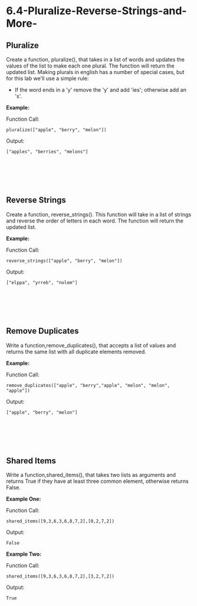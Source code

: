 # 6.4-Pluralize-Reverse-Strings-and-More-

## **Pluralize**
Create a function, pluralize(), that takes in a list of words and updates the values of the list to make each one plural. The function will return the updated list.
Making plurals in english has a number of special cases, but for this lab we'll use a simple rule: 
* If the word ends in a 'y' remove the 'y' and add 'ies'; otherwise add an 's'.

**Example:**

Function Call:
```
pluralize(["apple", "berry", "melon"])
```
Output:
```
["apples", "berries", "melons"]
```

<br></br><br></br>
## **Reverse Strings**
Create a function, reverse_strings(). This function will take in a list of strings and reverse the order of letters in each word. The function will return the updated list.

**Example:**

Function Call:
```
reverse_strings(["apple", "berry", "melon"])
```
Output:
```
["elppa", "yrreb", "nolem"]
```

<br></br><br></br>
## **Remove Duplicates**
Write a function,remove_duplicates(), that accepts a list of values and returns the same list with all duplicate elements removed.

**Example:**

Function Call:
```
remove_duplicates(["apple", "berry","apple", "melon", "melon", "apple"])
```
Output:
```
["apple", "berry", "melon"]
```

<br></br><br></br>
## **Shared Items**
Write a function,shared_items(), that takes two lists as arguments and returns True if they have at least three common element, otherwise returns False.

**Example One:**

Function Call:
```
shared_items([9,3,6,3,6,8,7,2],[0,2,7,2])
```
Output:
```
False
```


**Example Two:**

Function Call:
```
shared_items([9,3,6,3,6,8,7,2],[3,2,7,2])
```
Output:
```
True
```